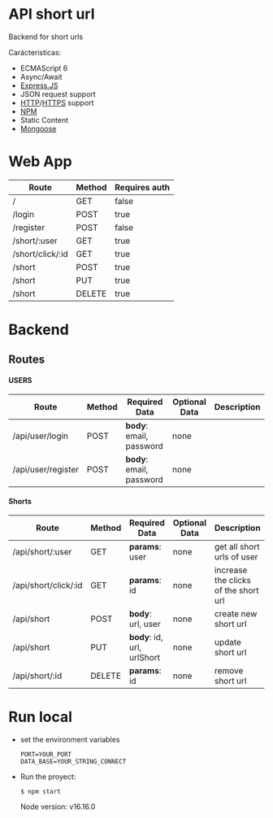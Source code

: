 # API short url

Backend for short urls

Carácteristicas:
- ECMAScript 6
- Async/Await
- [Express.JS](https://expressjs.com)
- JSON request support
- [HTTP](https://en.wikipedia.org/wiki/Hypertext_Transfer_Protocol)/[HTTPS](https://en.wikipedia.org/wiki/HTTPS) support
- [NPM](https://docs.npmjs.com/about-npm/)
- Static Content
- [Mongoose](https://mongoosejs.com/)

# Web App
| Route | Method | Requires auth |
|--|--|--|
| / | GET | false |
| /login | POST | true |
| /register | POST | false |
| /short/:user | GET | true |
| /short/click/:id | GET | true |
| /short | POST | true |
| /short | PUT | true |
| /short | DELETE | true |

# Backend
## Routes 
#### USERS
| Route | Method | Required Data | Optional Data | Description |
|--|--|--|--|--|
| /api/user/login | POST | **body**: email, password | none | |
| /api/user/register | POST | **body**: email, password | none | |



#### Shorts
| Route | Method | Required Data | Optional Data | Description |
|--|--|--|--|--|
| /api/short/:user | GET | **params**: user | none | get all short urls of user |
| /api/short/click/:id | GET | **params**: id | none | increase the clicks of the short url |
| /api/short | POST | **body**: url, user | none | create new short url |
| /api/short | PUT | **body**: id, url, urlShort | none | update short url |
| /api/short/:id | DELETE | **params**: id | none | remove short url |

# Run local

- set the environment variables
  ```text
  PORT=YOUR_PORT
  DATA_BASE=YOUR_STRING_CONNECT
  ```
- Run the proyect:
  ```console
  $ npm start
  ```


  Node version: v16.16.0
